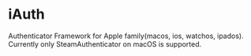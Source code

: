 # iAuth
Authenticator Framework for Apple family(macos, ios, watchos, ipados).
Currently only SteamAuthenticator on macOS is supported.
